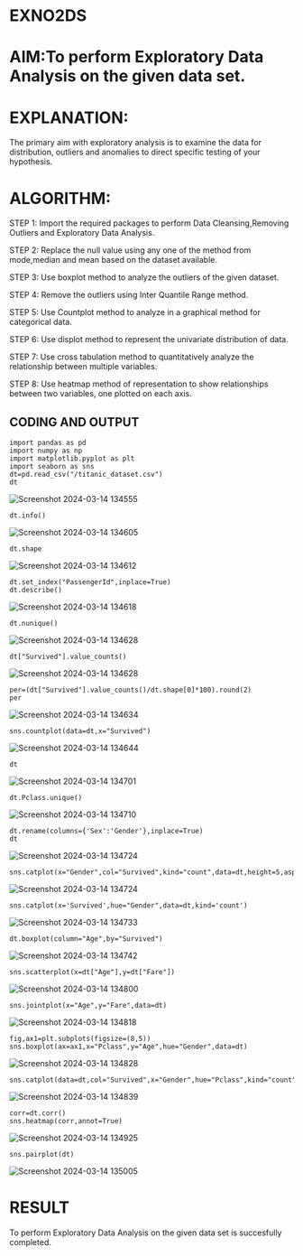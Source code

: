 # EXNO2DS
# AIM:To perform Exploratory Data Analysis on the given data set.
      
# EXPLANATION:
  The primary aim with exploratory analysis is to examine the data for distribution, outliers and anomalies to direct specific testing of your hypothesis.
  
# ALGORITHM:
STEP 1: Import the required packages to perform Data Cleansing,Removing Outliers and Exploratory Data Analysis.

STEP 2: Replace the null value using any one of the method from mode,median and mean based on the dataset available.

STEP 3: Use boxplot method to analyze the outliers of the given dataset.

STEP 4: Remove the outliers using Inter Quantile Range method.

STEP 5: Use Countplot method to analyze in a graphical method for categorical data.

STEP 6: Use displot method to represent the univariate distribution of data.

STEP 7: Use cross tabulation method to quantitatively analyze the relationship between multiple variables.

STEP 8: Use heatmap method of representation to show relationships between two variables, one plotted on each axis.

## CODING AND OUTPUT
```
import pandas as pd
import numpy as np
import matplotlib.pyplot as plt
import seaborn as sns
dt=pd.read_csv("/titanic_dataset.csv")
dt
```
![Screenshot 2024-03-14 134555](https://github.com/Munimadhuriganji/EXNO2DS/assets/138849444/180f8314-4da2-450a-8d99-eef9fee537d7)

```
dt.info()
```
![Screenshot 2024-03-14 134605](https://github.com/Munimadhuriganji/EXNO2DS/assets/138849444/fffb0bc9-dc68-4da5-bf6d-101caf0530bc)

```
dt.shape
```
![Screenshot 2024-03-14 134612](https://github.com/Munimadhuriganji/EXNO2DS/assets/138849444/97c00ed0-327f-4056-9d22-28b03ff72fd2)


```
dt.set_index("PassengerId",inplace=True)
dt.describe()
```
![Screenshot 2024-03-14 134618](https://github.com/Munimadhuriganji/EXNO2DS/assets/138849444/88e06830-353b-4f25-b7eb-d84c9f321892)


```
dt.nunique()
```
![Screenshot 2024-03-14 134628](https://github.com/Munimadhuriganji/EXNO2DS/assets/138849444/21b5abd2-e523-4617-822f-156517ee61f0)

```
dt["Survived"].value_counts()
```
![Screenshot 2024-03-14 134628](https://github.com/Munimadhuriganji/EXNO2DS/assets/138849444/f2626861-2b5b-4e59-a636-c90a756c69b4)

```
per=(dt["Survived"].value_counts()/dt.shape[0]*100).round(2)
per
```
![Screenshot 2024-03-14 134634](https://github.com/Munimadhuriganji/EXNO2DS/assets/138849444/3a9d61ea-3740-4c8a-a690-762ed0b99408)

```
sns.countplot(data=dt,x="Survived")
```
![Screenshot 2024-03-14 134644](https://github.com/Munimadhuriganji/EXNO2DS/assets/138849444/6af37f5c-923e-41e6-8769-8ff009ed7fc5)


```
dt
```

![Screenshot 2024-03-14 134701](https://github.com/Munimadhuriganji/EXNO2DS/assets/138849444/101619d9-ee97-4304-936a-63daa9741f8c)

```
dt.Pclass.unique()
```
![Screenshot 2024-03-14 134710](https://github.com/Munimadhuriganji/EXNO2DS/assets/138849444/7617774f-0284-4e10-beb1-3cf0acfb4e2f)

```
dt.rename(columns={'Sex':'Gender'},inplace=True)
dt
```
![Screenshot 2024-03-14 134724](https://github.com/Munimadhuriganji/EXNO2DS/assets/138849444/c43ba943-6777-4a29-a003-700e0b79e387)

```
sns.catplot(x="Gender",col="Survived",kind="count",data=dt,height=5,aspect=.7)
```
![Screenshot 2024-03-14 134724](https://github.com/Munimadhuriganji/EXNO2DS/assets/138849444/069682c9-916b-4bb9-8752-f5de20be7c28)

```
sns.catplot(x='Survived',hue="Gender",data=dt,kind='count')
```
![Screenshot 2024-03-14 134733](https://github.com/Munimadhuriganji/EXNO2DS/assets/138849444/170a9720-83f7-4d7c-b29b-6b80b8c225e9)

```
dt.boxplot(column="Age",by="Survived")
```
![Screenshot 2024-03-14 134742](https://github.com/Munimadhuriganji/EXNO2DS/assets/138849444/43864174-9226-4f6a-bc8e-82930aee101b)

```
sns.scatterplot(x=dt["Age"],y=dt["Fare"])
```
![Screenshot 2024-03-14 134800](https://github.com/Munimadhuriganji/EXNO2DS/assets/138849444/a7fef944-5fde-4e82-9508-1d3773972b1e)

```
sns.jointplot(x="Age",y="Fare",data=dt)
```
![Screenshot 2024-03-14 134818](https://github.com/Munimadhuriganji/EXNO2DS/assets/138849444/4ef30523-659f-4c15-a276-7b155b959c73)

```
fig,ax1=plt.subplots(figsize=(8,5))
sns.boxplot(ax=ax1,x="Pclass",y="Age",hue="Gender",data=dt)
```
![Screenshot 2024-03-14 134828](https://github.com/Munimadhuriganji/EXNO2DS/assets/138849444/7c45e04f-b65c-4ecb-9a1c-affed168d513)

```
sns.catplot(data=dt,col="Survived",x="Gender",hue="Pclass",kind="count")
```
![Screenshot 2024-03-14 134839](https://github.com/Munimadhuriganji/EXNO2DS/assets/138849444/1f802127-39b8-490f-8ab3-181667dd47e0)

```
corr=dt.corr()
sns.heatmap(corr,annot=True)
```
![Screenshot 2024-03-14 134925](https://github.com/Munimadhuriganji/EXNO2DS/assets/138849444/10671ca6-8b24-4ff9-b73b-1914de7fdca4)

```
sns.pairplot(dt)
```
![Screenshot 2024-03-14 135005](https://github.com/Munimadhuriganji/EXNO2DS/assets/138849444/5a1a4df5-a064-4ccf-991c-c68dfd8c1f79)




# RESULT
  To perform Exploratory Data Analysis on the given data set is succesfully completed.
